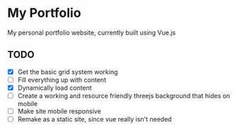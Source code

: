 # My Portfolio

My personal portfolio website, currently built using Vue.js

## TODO
- [x] Get the basic grid system working
- [ ] Fill everything up with content
- [x] Dynamically load content
- [ ] Create a working and resource friendly threejs background that hides on mobile
- [ ] Make site mobile responsive
- [ ] Remake as a static site, since vue really isn't needed